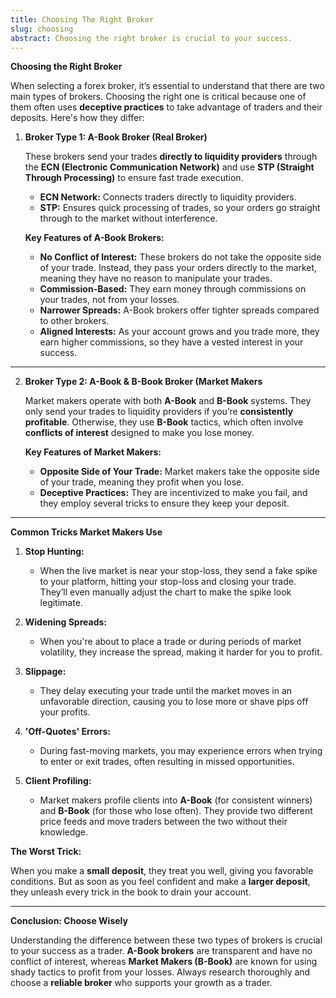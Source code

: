 ```yaml
---
title: Choosing The Right Broker
slug: choosing
abstract: Choosing the right broker is crucial to your success.
---
```


**Choosing the Right Broker**

When selecting a forex broker, it’s essential to understand that there are two main types of brokers. Choosing the right one is critical because one of them often uses **deceptive practices** to take advantage of traders and their deposits. Here's how they differ:

1. **Broker Type 1: A-Book Broker (Real Broker)**

   These brokers send your trades **directly to liquidity providers** through the **ECN (Electronic Communication Network)** and use **STP (Straight Through Processing)** to ensure fast trade execution.
    - **ECN Network:** Connects traders directly to liquidity providers.
    - **STP:** Ensures quick processing of trades, so your orders go straight through to the market without interference.
   
   **Key Features of A-Book Brokers:**

    - **No Conflict of Interest:** These brokers do not take the opposite side of your trade. Instead, they pass your orders directly to the market, meaning they have no reason to manipulate your trades.
    - **Commission-Based:** They earn money through commissions on your trades, not from your losses.
    - **Narrower Spreads:** A-Book brokers offer tighter spreads compared to other brokers.
    - **Aligned Interests:** As your account grows and you trade more, they earn higher commissions, so they have a vested interest in your success.

---

2. **Broker Type 2: A-Book & B-Book Broker (Market Makers**

   Market makers operate with both **A-Book** and **B-Book** systems. They only send your trades to liquidity providers if you’re **consistently profitable**. Otherwise, they use **B-Book** tactics, which often involve **conflicts of interest** designed to make you lose money.

   **Key Features of Market Makers:**
    - **Opposite Side of Your Trade:** Market makers take the opposite side of your trade, meaning they profit when you lose.
    - **Deceptive Practices:** They are incentivized to make you fail, and they employ several tricks to ensure they keep your deposit.

---

**Common Tricks Market Makers Use**

1. **Stop Hunting:**

    - When the live market is near your stop-loss, they send a fake spike to your platform, hitting your stop-loss and closing your trade. They’ll even manually adjust the chart to make the spike look legitimate.

2. **Widening Spreads:**

    - When you're about to place a trade or during periods of market volatility, they increase the spread, making it harder for you to profit.

3. **Slippage:**

    - They delay executing your trade until the market moves in an unfavorable direction, causing you to lose more or shave pips off your profits.

4. **'Off-Quotes' Errors:**

    - During fast-moving markets, you may experience errors when trying to enter or exit trades, often resulting in missed opportunities.

5. **Client Profiling:**

    - Market makers profile clients into **A-Book** (for consistent winners) and **B-Book** (for those who lose often). They provide two different price feeds and move traders between the two without their knowledge.

**The Worst Trick:**

When you make a **small deposit**, they treat you well, giving you favorable conditions. But as soon as you feel confident and make a **larger deposit**, they unleash every trick in the book to drain your account.

---

**Conclusion: Choose Wisely**

Understanding the difference between these two types of brokers is crucial to your success as a trader. **A-Book brokers** are transparent and have no conflict of interest, whereas **Market Makers (B-Book)** are known for using shady tactics to profit from your losses. Always research thoroughly and choose a **reliable broker** who supports your growth as a trader.
